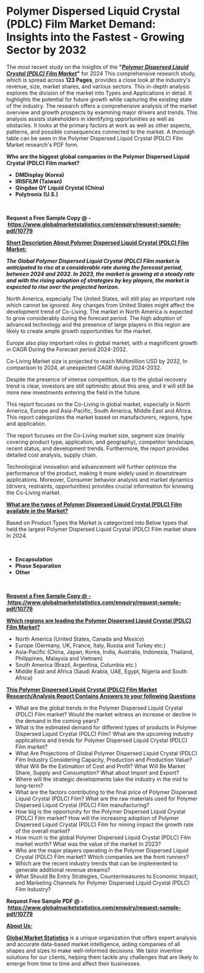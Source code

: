 <h1>Polymer Dispersed Liquid Crystal (PDLC) Film Market Demand: Insights into the Fastest - Growing Sector by 2032</h1>
<p>The most recent study on the insights of the <strong>"</strong><a href="https://www.globalmarketstatistics.com/market-reports/polymer-dispersed-liquid-crystal-pdlc-film-market-10779"><strong><em>Polymer Dispersed Liquid Crystal (PDLC) Film Market</em></strong></a><strong>"</strong>&nbsp;for 2024 This comprehensive research study, which is spread across <strong>123 Pages</strong>, provides a close look at the industry's revenue, size, market shares, and various sectors. This in-depth analysis explores the division of the market into Types and Applications in detail. It highlights the potential for future growth while capturing the existing state of the industry. The research offers a comprehensive analysis of the market overview and growth prospects by examining major drivers and trends. This analysis assists stakeholders in identifying opportunities as well as obstacles. It looks at the primary factors at work as well as other aspects, patterns, and possible consequences connected to the market. A thorough table can be seen in the Polymer Dispersed Liquid Crystal (PDLC) Film Market research's PDF form.</p>
<p><strong>Who are the biggest global companies in the Polymer Dispersed Liquid Crystal (PDLC) Film market?<br /></strong></p>
<ul>
<li><strong>DMDisplay (Korea)</strong></li>
<li><strong>IRISFILM (Taiwan)</strong></li>
<li><strong>Qingdao QY Liquid Crystal (China)</strong></li>
<li><strong>Polytronix (U.S.)</strong></li>
</ul>
<p>&nbsp;</p>
<p><strong>Request a Free Sample Copy @ -&nbsp;</strong><a href="https://www.globalmarketstatistics.com/enquiry/request-sample-pdf/10779"><strong>https://www.globalmarketstatistics.com/enquiry/request-sample-pdf/10779</strong></a></p>
<p><strong><u>Short Description About Polymer Dispersed Liquid Crystal (PDLC) Film Market:</u></strong></p>
<p><strong><em>The Global Polymer Dispersed Liquid Crystal (PDLC) Film market is anticipated to rise at a considerable rate during the forecast period, between 2024 and 2032. In 2023, the market is growing at a steady rate and with the rising adoption of strategies by key players, the market is expected to rise over the projected horizon.</em></strong></p>
<p>North America, especially The United States, will still play an important role which cannot be ignored. Any changes from United States might affect the development trend of Co-Living. The market in North America is expected to grow considerably during the forecast period. The high adoption of advanced technology and the presence of large players in this region are likely to create ample growth opportunities for the market.</p>
<p>Europe also play important roles in global market, with a magnificent growth in CAGR During the Forecast period 2024-2032.</p>
<p>Co-Living Market size is projected to reach Multimillion USD by 2032, In comparison to 2024, at unexpected CAGR during 2024-2032.</p>
<p>Despite the presence of intense competition, due to the global recovery trend is clear, investors are still optimistic about this area, and it will still be more new investments entering the field in the future.</p>
<p>This report focuses on the Co-Living in global market, especially in North America, Europe and Asia-Pacific, South America, Middle East and Africa. This report categorizes the market based on manufacturers, regions, type and application.</p>
<p>The report focuses on the Co-Living market size, segment size (mainly covering product type, application, and geography), competitor landscape, recent status, and development trends. Furthermore, the report provides detailed cost analysis, supply chain.</p>
<p>Technological innovation and advancement will further optimize the performance of the product, making it more widely used in downstream applications. Moreover, Consumer behavior analysis and market dynamics (drivers, restraints, opportunities) provides crucial information for knowing the Co-Living market.</p>
<p><strong><u>What are the types of Polymer Dispersed Liquid Crystal (PDLC) Film available in the Market?</u></strong></p>
<p>Based on Product Types the Market is categorized into Below types that held the largest Polymer Dispersed Liquid Crystal (PDLC) Film market share In 2024.</p>
<p>&nbsp;</p>
<ul>
<li><strong>Encapsulation</strong></li>
<li><strong>Phase Separation</strong></li>
<li><strong>Other</strong></li>
</ul>
<p>&nbsp;</p>
<p><strong><u>Request a Free Sample Copy @ -&nbsp;</u></strong><a href="https://www.globalmarketstatistics.com/enquiry/request-sample-pdf/10779"><strong>https://www.globalmarketstatistics.com/enquiry/request-sample-pdf/10779</strong></a></p>
<p><strong><u>Which regions are leading the Polymer Dispersed Liquid Crystal (PDLC) Film Market?</u></strong></p>
<ul>
<li>North America (United States, Canada and Mexico)</li>
<li>Europe (Germany, UK, France, Italy, Russia and Turkey etc.)</li>
<li>Asia-Pacific (China, Japan, Korea, India, Australia, Indonesia, Thailand, Philippines, Malaysia and Vietnam)</li>
<li>South America (Brazil, Argentina, Columbia etc.)</li>
<li>Middle East and Africa (Saudi Arabia, UAE, Egypt, Nigeria and South Africa)</li>
</ul>
<p><strong><u>This Polymer Dispersed Liquid Crystal (PDLC) Film Market Research/Analysis Report Contains Answers to your following Questions</u></strong></p>
<ul>
<li>What are the global trends in the Polymer Dispersed Liquid Crystal (PDLC) Film market? Would the market witness an increase or decline in the demand in the coming years?</li>
<li>What is the estimated demand for different types of products in Polymer Dispersed Liquid Crystal (PDLC) Film? What are the upcoming industry applications and trends for Polymer Dispersed Liquid Crystal (PDLC) Film market?</li>
<li>What Are Projections of Global Polymer Dispersed Liquid Crystal (PDLC) Film Industry Considering Capacity, Production and Production Value? What Will Be the Estimation of Cost and Profit? What Will Be Market Share, Supply and Consumption? What about Import and Export?</li>
<li>Where will the strategic developments take the industry in the mid to long-term?</li>
<li>What are the factors contributing to the final price of Polymer Dispersed Liquid Crystal (PDLC) Film? What are the raw materials used for Polymer Dispersed Liquid Crystal (PDLC) Film manufacturing?</li>
<li>How big is the opportunity for the Polymer Dispersed Liquid Crystal (PDLC) Film market? How will the increasing adoption of Polymer Dispersed Liquid Crystal (PDLC) Film for mining impact the growth rate of the overall market?</li>
<li>How much is the global Polymer Dispersed Liquid Crystal (PDLC) Film market worth? What was the value of the market In 2023?</li>
<li>Who are the major players operating in the Polymer Dispersed Liquid Crystal (PDLC) Film market? Which companies are the front runners?</li>
<li>Which are the recent industry trends that can be implemented to generate additional revenue streams?</li>
<li>What Should Be Entry Strategies, Countermeasures to Economic Impact, and Marketing Channels for Polymer Dispersed Liquid Crystal (PDLC) Film Industry?</li>
</ul>
<p><strong>Request Free Sample PDF @ -&nbsp;</strong><a href="https://www.globalmarketstatistics.com/enquiry/request-sample-pdf/10779"><strong>https://www.globalmarketstatistics.com/enquiry/request-sample-pdf/10779</strong></a></p>
<p><strong><u>About Us:</u></strong></p>
<p><a href="https://www.globalmarketstatistics.com/enquiry/request-sample-pdf/10779"><strong>Global Market Statistics</strong></a>&nbsp;is a unique organization that offers expert analysis and accurate data-based market intelligence, aiding companies of all shapes and sizes to make well-informed decisions. We tailor inventive solutions for our clients, helping them tackle any challenges that are likely to emerge from time to time and affect their businesses.</p>
